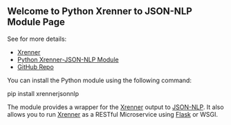 ## Welcome to Python Xrenner to JSON-NLP Module Page

See for more details:

- [Xrenner]
- [Python Xrenner-JSON-NLP Module](https://pypi.org/project/xrennerjsonnlp/)
- [GitHub Repo](https://github.com/dcavar/Xrenner-JSON-NLP)

You can install the Python module using the following command:

  pip install xrennerjsonnlp

The module provides a wrapper for the [Xrenner] output to [JSON-NLP]. It also allows you to run [Xrenner] as a RESTful Microservice using [Flask] or WSGI.



[Damir Cavar]: http://damir.cavar.me/ "Damir Cavar"
[NLP-Lab.org]: http://nlp-lab.org/ "NLP-Lab.org"
[JSON-NLP]: https://github.com/dcavar/JSON-NLP "JSON-NLP"
[Flair]: https://github.com/zalandoresearch/flair "Flair"
[spaCy]: https://spacy.io/ "spaCy"
[NLTK]: http://nltk.org/ "Natural Language Processing Toolkit"
[Polyglot]: https://github.com/aboSamoor/polyglot "Polyglot"
[Xrenner]: https://github.com/amir-zeldes/xrenner "Xrenner"
[CONLL-U]: https://universaldependencies.org/format.html "CONLL-U"
[Flask]: http://flask.pocoo.org/ "Flask"
